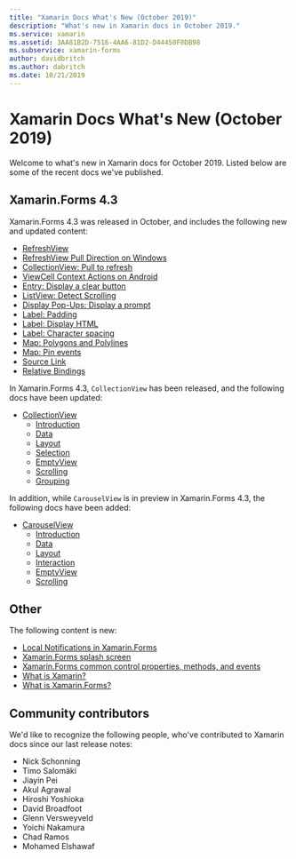 ```yaml
---
title: "Xamarin Docs What's New (October 2019)"
description: "What's new in Xamarin docs in October 2019."
ms.service: xamarin
ms.assetid: 3AA81B2D-7516-4AA6-81D2-D44450F0DB98
ms.subservice: xamarin-forms
author: davidbritch
ms.author: dabritch
ms.date: 10/21/2019
---
```


# Xamarin Docs What's New (October 2019)

Welcome to what's new in Xamarin docs for October 2019. Listed below are some of the recent docs we've published.

## Xamarin.Forms 4.3

Xamarin.Forms 4.3 was released in October, and includes the following new and updated content:

- [RefreshView](~/xamarin-forms/user-interface/refreshview.md)
- [RefreshView Pull Direction on Windows](~/xamarin-forms/platform/windows/refreshview-pulldirection.md)
- [CollectionView: Pull to refresh](~/xamarin-forms/user-interface/collectionview/populate-data.md#pull-to-refresh)
- [ViewCell Context Actions on Android](~/xamarin-forms/platform/android/viewcell-context-actions.md)
- [Entry: Display a clear button](~/xamarin-forms/user-interface/text/entry.md#display-a-clear-button)
- [ListView: Detect Scrolling](~/xamarin-forms/user-interface/listview/interactivity.md#detect-scrolling)
- [Display Pop-Ups: Display a prompt](~/xamarin-forms/user-interface/pop-ups.md#display-a-prompt)
- [Label: Padding](~/xamarin-forms/user-interface/text/label.md#padding)
- [Label: Display HTML](~/xamarin-forms/user-interface/text/label.md#display-html)
- [Label: Character spacing](~/xamarin-forms/user-interface/text/label.md#character-spacing)
- [Map: Polygons and Polylines](~/xamarin-forms/user-interface/map/polygons.md)
- [Map: Pin events](~/xamarin-forms/user-interface/map/pins.md#interact-with-a-pin)
- [Source Link](~/xamarin-forms/internals/sourcelink.md)
- [Relative Bindings](~/xamarin-forms/app-fundamentals/data-binding/relative-bindings.md)

In Xamarin.Forms 4.3, `CollectionView` has been released, and the following docs have been updated:

- [CollectionView](~/xamarin-forms/user-interface/collectionview/index.md)
  - [Introduction](~/xamarin-forms/user-interface/collectionview/introduction.md)
  - [Data](~/xamarin-forms/user-interface/collectionview/populate-data.md)
  - [Layout](~/xamarin-forms/user-interface/collectionview/layout.md)
  - [Selection](~/xamarin-forms/user-interface/collectionview/selection.md)
  - [EmptyView](~/xamarin-forms/user-interface/collectionview/emptyview.md)
  - [Scrolling](~/xamarin-forms/user-interface/collectionview/scrolling.md)
  - [Grouping](~/xamarin-forms/user-interface/collectionview/grouping.md)

In addition, while `CarouselView` is in preview in Xamarin.Forms 4.3, the following docs have been added:

- [CarouselView](~/xamarin-forms/user-interface/carouselview/index.md)
  - [Introduction](~/xamarin-forms/user-interface/carouselview/introduction.md)
  - [Data](~/xamarin-forms/user-interface/carouselview/populate-data.md)
  - [Layout](~/xamarin-forms/user-interface/carouselview/layout.md)
  - [Interaction](~/xamarin-forms/user-interface/carouselview/interaction.md)
  - [EmptyView](~/xamarin-forms/user-interface/carouselview/emptyview.md)
  - [Scrolling](~/xamarin-forms/user-interface/carouselview/scrolling.md)

## Other

The following content is new:

- [Local Notifications in Xamarin.Forms](~/xamarin-forms/app-fundamentals/local-notifications.md)
- [Xamarin.Forms splash screen](~/xamarin-forms/user-interface/splashscreen.md)
- [Xamarin.Forms common control properties, methods, and events](~/xamarin-forms/user-interface/controls/common-properties.md)
- [What is Xamarin?](~/get-started/what-is-xamarin.md)
- [What is Xamarin.Forms?](~/get-started/what-is-xamarin-forms.md)

## Community contributors

We'd like to recognize the following people, who've contributed to Xamarin docs since our last release notes:

- Nick Schonning
- Timo Salomäki
- Jiayin Pei
- Akul Agrawal
- Hiroshi Yoshioka
- David Broadfoot
- Glenn Versweyveld
- Yoichi Nakamura
- Chad Ramos
- Mohamed Elshawaf
